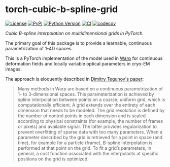 # torch-cubic-b-spline-grid

[![License](https://img.shields.io/pypi/l/torch-cubic-b-spline-grid.svg?color=green)](https://github.com/alisterburt/torch-cubic-b-spline-grid/raw/main/LICENSE)
[![PyPI](https://img.shields.io/pypi/v/torch-cubic-b-spline-grid.svg?color=green)](https://pypi.org/project/torch-cubic-b-spline-grid)
[![Python Version](https://img.shields.io/pypi/pyversions/torch-cubic-b-spline-grid.svg?color=green)](https://python.org)
[![CI](https://github.com/alisterburt/torch-cubic-b-spline-grid/actions/workflows/ci.yml/badge.svg)](https://github.com/alisterburt/torch-cubic-b-spline-grid/actions/workflows/ci.yml)
[![codecov](https://codecov.io/gh/alisterburt/torch-cubic-b-spline-grid/branch/main/graph/badge.svg)](https://codecov.io/gh/alisterburt/torch-cubic-b-spline-grid)

_Cubic B-spline interpolation on multidimensional grids in PyTorch._

The primary goal of this package is to provide a learnable, continuous
parametrization of 1-4D spaces.

This is a PyTorch implementation of the model used in
[Warp](http://warpem.com/warp/#) for continuous deformation
fields and locally variable optical parameters in cryo-EM images.

The approach is eloquently described in
[Dimitry Tegunov's paper](https://doi.org/10.1038/s41592-019-0580-y):

> Many methods in Warp are based on a continuous parametrization of 1- to
> 3-dimensional spaces.
> This parameterization is achieved by spline interpolation between points on a coarse,
> uniform grid, which is computationally efficient.
> A grid extends over the entirety of each dimension that needs to be modeled.
> The grid resolution is defined by the number of control points in each dimension
> and is scaled according to physical constraints
> (for example, the number of frames or pixels) and available signal.
> The latter provides regularization to prevent overfitting of sparse data with too many
> parameters.
> When a parameter described by the grid is retrieved for a point in space (and time),
> for example for a particle (frame), B-spline interpolation is performed at that point
> on the grid.
> To fit a grid’s parameters, in general, a cost function associated with the
> interpolants at specific positions on the grid is optimized. 

